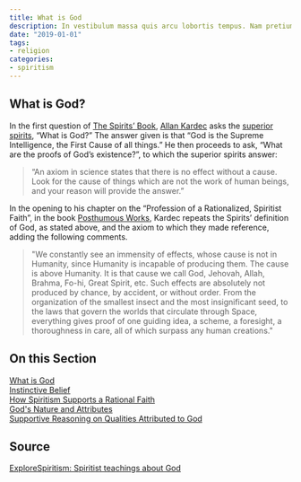 ```yaml
---
title: What is God
description: In vestibulum massa quis arcu lobortis tempus. Nam pretium arcu in odio vulputate luctus.
date: "2019-01-01"
tags:
- religion
categories:
- spiritism
---
```


##  What is God?
In the first question of [The Spirits’ Book](/books/allan-kardec/spirits-book), [Allan Kardec](/profiles/allan-kardec) asks the [superior spirits](/about/superior-spirits), “What is God?” The answer given is that “God is the Supreme Intelligence, the First Cause of all things.”  He then proceeds to ask, “What are the proofs of God’s existence?”, to which the superior spirits answer:
> “An axiom in science states that there is no effect without a cause.  Look for the cause of things which are not the work of human beings, and your reason will provide the answer.”

In the opening to his chapter on the “Profession of a Rationalized, Spiritist Faith”, in the book [Posthumous Works](/books/allan-kardec/posthomous-works), Kardec repeats the Spirits’ definition of God, as stated above, and the axiom to which they made reference, adding the following comments. 

> "We constantly see an immensity of effects, whose cause is not in Humanity, since Humanity is incapable of producing them. The cause is above Humanity. It is that cause we call God, Jehovah, Allah, Brahma, Fo-hi, Great Spirit, etc. Such effects are absolutely not produced by chance, by accident, or without order. From the organization of the smallest insect and the most insignificant seed, to the laws that govern the worlds that circulate through Space, everything gives proof of one guiding idea, a scheme, a foresight, a thoroughness in care, all of which surpass any human creations."


## On this Section
[What is God](/.)  
[Instinctive Belief](instinctive-belief)  
[How Spiritism Supports a Rational Faith](rational-faith)  
[God's Nature and Attributes](nature)  
[Supportive Reasoning on Qualities Attributed to God](attributes)  


## Source
[ExploreSpiritism: Spiritist teachings about God](//www.explorespiritism.com/religiongod_what%20is%20god.htm)

